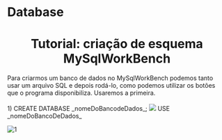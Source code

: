 # Database

<h1 align=center>Tutorial: criação de esquema MySqlWorkBench</h1>

<p>Para criarmos um banco de dados no MySqlWorkBench podemos tanto usar um arquivo SQL e depois rodá-lo, como podemos utilizar os botões que o programa disponibiliza. Usaremos a primeira. <br></br> 1) CREATE DATABASE _nomeDoBancodeDados_;<t></t>
<img src = "https://cdn.pixabay.com/photo/2016/09/19/21/50/sun-flower-1681385_640.jpg" >
<p2> USE _nomeDoBancoDeDados_</p2>

![1](https://github.com/user-attachments/assets/b09cb9b8-fa09-4afc-8a56-a76bf61dd1eb)
